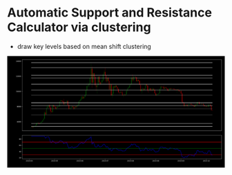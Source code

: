 # Automatic Support and Resistance Calculator via clustering
* draw key levels based on mean shift clustering

![](Support_And_Resistance.png)
